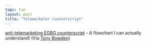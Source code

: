 ```yaml
---
tags: fun
layout: post
title: "Telemarketer counterscript"
---
```




<a href="http://www.xs4all.nl/~egbg/counterscript.html">anti-telemarketing EGBG counterscript</a> - A flowchart I can actually understand! (Via <a href="http://www.tmtm.com/insanity/2002/11/08.html#a384">Tony Bowden</a>)


